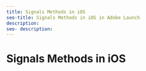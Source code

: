 ```yaml
---
title: Signals Methods in iOS
seo-title: Signals Methods in iOS in Adobe Launch
description: 
seo- description: 
---
```


# Signals Methods in iOS



